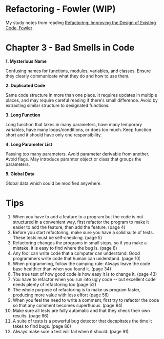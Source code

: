 # Refactoring - Fowler (WIP)

My study notes from reading [Refactoring: Improving the Design of Existing Code, Fowler](https://www.amazon.ca/Refactoring-Improving-Design-Existing-Code/dp/0134757599/ref=sr_1_1?dchild=1&keywords=martin+fowler&qid=1608616449&sr=8-1)

# Chapter 3 - Bad Smells in Code

**1. Mysterious Name**

Confusing names for functions, modules, variables, and classes. Ensure they clearly communicate what they do and how to use them.

**2. Duplicated Code**

Same code structure in more than one place. It requires updates in multiple places, and may require careful reading if there's small difference. Avoid by extracting similar structure to designated functions.

**3. Long Function**

Long function that takes in many parameters, have many temporary variables, have many loops/conditions, or does too much. Keep function short and it should have only one responsibility.

**4. Long Parameter List**

Passing too many parameters. Avoid parameter derivable from another. Avoid flags. May introduce paramter object or class that groups the parameters.

**5. Global Data**

Global data which could be modified anywhere.

# Tips

1. When you have to add a feature to a program but the code is not structured in a convenient way, first refactor the program to make it easier to add the feature, then add the feature. (page 4)
2. Before you start refactoring, make sure you have a solid suite of tests. These tests must be self-checking. (page 5)
3. Refactoring changes the programs in small steps, so if you make a mistake, it is easy to find where the bug is. (page 8)
4. Any fool can write code that a computer can understand. Good programmers write code that human can understand. (page 10)
5. When programming, follow the camping rule: Always leave the code base healthier than when you found it. (page 34)
6. The true test of how good code is how easy it is to change it. (page 43)
7. You have to refactor when you run into ugly code -- but excellent code needs plenty of refactoring too (page 52)
8. The whole purpose of refactoring is to make us program faster, producing more value with less effort (page 56)
9. When you feel the need to write a comment, first try to refactor the code so that any comment becomes superfluous. (page 84)
10. Make sure all tests are fully automatic and that they check their own results. (page 86)
11. A suite of tests is a powerful bug detector that decapitates the time it takes to find bugs. (page 86)
12. Always make sure a test will fail when it should. (page 91)


